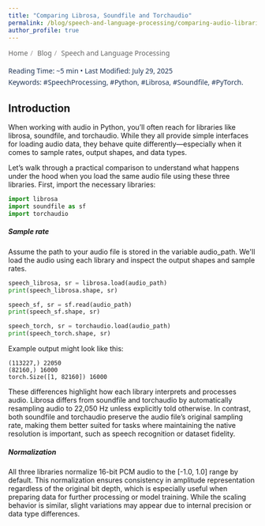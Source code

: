 ```yaml
---
title: "Comparing Librosa, Soundfile and Torchaudio"
permalink: /blog/speech-and-language-processing/comparing-audio-libraries
author_profile: true
---
```

<!-- Breadcrumb -->
<nav aria-label="breadcrumb" style="font-family: system-ui, sans-serif; font-size: 14px; margin-bottom: 1rem;">
  <style>
    .breadcrumb a {
      color: #666;
      text-decoration: none;
      transition: color 0.2s ease-in-out;
    }
    .breadcrumb a:hover {
      color: #333;
      text-decoration: underline;
    }
    .breadcrumb-separator {
      margin: 0 0.3rem;
      color: #999;
    }
  </style>

  <ol class="breadcrumb" style="display: flex; list-style: none; padding: 0; margin: 0; gap: 0.25rem;">
    <li style="display: flex; align-items: center;">
      <a href="/">Home</a>
      <span class="breadcrumb-separator">/</span>
    </li>
    <li style="display: flex; align-items: center;">
      <a href="/blog/">Blog</a>
      <span class="breadcrumb-separator">/</span>
    </li>
    <li style="display: flex; align-items: center;">
      <a href="/blog/speech-and-language-processing/">Speech and Language Processing</a>
    </li>
  </ol>
</nav>

<!-- Header -->


<div style="font-family: system-ui, sans-serif; font-size: 14px; color: #203657; margin-bottom: 1rem; line-height: 1.5;">
  <p style="margin: 0;">
    <span>Reading Time: ~5 min</span> • 
    <span>Last Modified: July 29, 2025</span>
  </p>
  <p style="margin: 2px 0 0 0;">
    <span>Keywords: </span>
    <span>#SpeechProcessing,</span>
    <span>#Python,</span>
    <span>#Librosa,</span>
    <span>#Soundfile,</span>
    <span>#PyTorch.</span>
  </p>
</div>

<!-- Article -->

## Introduction

When working with audio in Python, you’ll often reach for libraries like librosa, soundfile, and torchaudio. While they all provide simple interfaces for loading audio data, they behave quite differently—especially when it comes to sample rates, output shapes, and data types.

Let’s walk through a practical comparison to understand what happens under the hood when you load the same audio file using these three libraries. First, import the necessary libraries:

```python
import librosa
import soundfile as sf
import torchaudio
```

##### Sample rate

Assume the path to your audio file is stored in the variable audio_path. We'll load the audio using each library and inspect the output shapes and sample rates.

```python
speech_librosa, sr = librosa.load(audio_path)
print(speech_librosa.shape, sr)

speech_sf, sr = sf.read(audio_path)
print(speech_sf.shape, sr)

speech_torch, sr = torchaudio.load(audio_path)
print(speech_torch.shape, sr)
```

Example output might look like this:

```shell
(113227,) 22050
(82160,) 16000
torch.Size([1, 82160]) 16000
```

These differences highlight how each library interprets and processes audio. Librosa differs from soundfile and torchaudio by automatically resampling audio to 22,050 Hz unless explicitly told otherwise. In contrast, both soundfile and torchaudio preserve the audio file’s original sampling rate, making them better suited for tasks where maintaining the native resolution is important, such as speech recognition or dataset fidelity.

##### Normalization

All three libraries normalize 16-bit PCM audio to the [-1.0, 1.0] range by default. This normalization ensures consistency in amplitude representation regardless of the original bit depth, which is especially useful when preparing data for further processing or model training. While the scaling behavior is similar, slight variations may appear due to internal precision or data type differences.